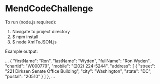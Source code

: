 # MendCodeChallenge

To run (node.js required):

1. Navigate to project directory
2. $ npm install
3. $ node XmlToJSON.js

Example output:

...
{
   "firstName": "Ron",
   "lastName": "Wyden",
   "fullName": "Ron Wyden",
   "chartId": "W000779",
   "mobile": "(202) 224-5244",
   "address": [
    {
     "street": "221 Dirksen Senate Office Building",
     "city": "Washington",
     "state": "DC",
     "postal": "20510"
    }
   ]
  },
  ...
